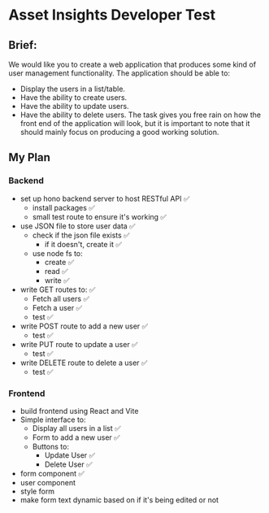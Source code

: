 # Asset Insights Developer Test

## Brief:

We would like you to create a web application that produces some kind of user management functionality. The application should be able to:

- Display the users in a list/table.
- Have the ability to create users.
- Have the ability to update users.
- Have the ability to delete users. The task gives you free rain on how the front end of the application will look, but it is important to note that it should mainly focus on producing a good working solution.

## My Plan

### Backend

- set up hono backend server to host RESTful API ✅
  - install packages ✅
  - small test route to ensure it's working ✅
- use JSON file to store user data ✅
  - check if the json file exists ✅
    - if it doesn't, create it ✅
  - use node fs to:
    - create ✅
    - read ✅
    - write ✅
- write GET routes to: ✅
  - Fetch all users ✅
  - Fetch a user ✅
  - test ✅
- write POST route to add a new user ✅
  - test ✅
- write PUT route to update a user ✅
  - test ✅
- write DELETE route to delete a user ✅
  - test ✅

### Frontend

- build frontend using React and Vite
- Simple interface to:
  - Display all users in a list ✅
  - Form to add a new user ✅
  - Buttons to:
    - Update User ✅
    - Delete User ✅
- form component ✅
- user component
- style form
- make form text dynamic based on if it's being edited or not
